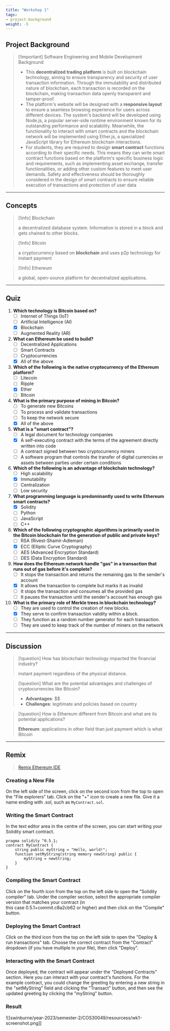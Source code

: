 ```yaml
---
title: "Workshop 1"
tags: 
- project-background
weight: -5
---
```

## Project Background

>[!important] Software Engineering and Mobile Development Background
>- This **decentralized trading platform** is built on blockchain technology, aiming to ensure transparency and security of user transaction information. Through the immutability and distributed nature of  blockchain, each transaction is recorded on the blockchain, making transaction data openly transparent and tamper-proof.  
>- The platform's website will be designed with a **responsive layout** to ensure a seamless browsing experience for users across different devices. The system's backend will be developed using Node.js, a popular server-side runtime environment known for its outstanding performance and scalability. Meanwhile, the functionality to interact with smart contracts and the blockchain network will be implemented using Ether.js, a specialized JavaScript library for Ethereum blockchain interactions.  
>- For students, they are required to design **smart contract** functions according to their specific needs. This means they can write smart contract functions based on the platform's specific business logic and requirements, such as implementing asset exchange, transfer functionalities, or adding other custom features to meet user demands. Safety and effectiveness should be thoroughly considered in the design of smart contracts to ensure reliable execution of transactions and protection of user data

---
## Concepts

>[!info] Blockchain
>
>a decentralized database system. Information is stored in a block and gets chained to other blocks.

>[!info] Bitcoin
>
>a cryptocurrency based on **blockchain** and uses p2p technology for instant payment

>[!info] Ethereum
>
>a global, open-source platform for decentralized applications.

---
## Quiz

1. **Which technology is Bitcoin based on?**  
	- [ ] Internet of Things (IoT)  
	- [ ] Artificial Intelligence (AI)  
	- [x] Blockchain  
	- [ ] Augmented Reality (AR)  
	
2. **What can Ethereum be used to build?**  
	- [ ] Decentralized Applications  
	- [ ] Smart Contracts  
	- [ ] Cryptocurrencies  
	- [x] All of the above
	
3. **Which of the following is the native cryptocurrency of the Ethereum platform?**  
	- [ ] Litecoin  
	- [ ] Ripple  
	- [x] Ether  
	- [ ] Bitcoin  
	
4. **What is the primary purpose of mining in Bitcoin?**  
	- [ ] To generate new Bitcoins  
	- [ ] To process and validate transactions  
	- [ ] To keep the network secure  
	- [x] All of the above  
	
5. **What is a "smart contract"?**  
	- [ ] A legal document for technology companies  
	- [x] A self-executing contract with the terms of the agreement directly written into code  
	- [ ] A contract signed between two cryptocurrency miners  
	- [ ] A software program that controls the transfer of digital currencies or assets between parties under certain conditions
	
6. **Which of the following is an advantage of blockchain technology?**  
	- [ ] High scalability  
	- [x] Immutability  
	- [ ] Centralization  
	- [ ] Low security
	
7. **What programming language is predominantly used to write Ethereum smart contracts?**  
	- [x] Solidity  
	- [ ] Python  
	- [ ] JavaScript  
	- [ ] C++
	
8. **Which of the following cryptographic algorithms is primarily used in the Bitcoin blockchain for the generation of public and private keys?**  
	- [ ] RSA (Rivest-Shamir-Adleman)  
	- [x] ECC (Elliptic Curve Cryptography)  
	- [ ] AES (Advanced Encryption Standard)  
	- [ ] DES (Data Encryption Standard)
	
9. **How does the Ethereum network handle "gas" in a transaction that runs out of gas before it's complete?**  
	- [ ] It stops the transaction and returns the remaining gas to the sender's account  
	- [x] It allows the transaction to complete but marks it as invalid  
	- [ ] It stops the transaction and consumes all the provided gas  
	- [ ] It pauses the transaction until the sender's account has enough gas  
	
10. **What is the primary role of Merkle trees in blockchain technology?**  
	- [ ] They are used to control the creation of new blocks.  
	- [x] They serve to confirm transaction validity within a block.  
	- [ ] They function as a random number generator for each transaction.  
	- [ ] They are used to keep track of the number of miners on the network

---
## Discussion

>[!question] How has blockchain technology impacted the financial industry?
>
>instant payment regardless of the physical distance.

>[!question] What are the potential advantages and challenges of cryptocurrencies like Bitcoin?  
>
>- **Advantages**: \$$
>- **Challenges**: legitimate and policies based on country

>[!question] How is Ethereum different from Bitcoin and what are its potential applications?
>
>**Ethereum**: applications in other field than just payment which is what Bitcoin 

---
## Remix

>[Remix Ethereum IDE](https://remix.ethereum.org)

### Creating a New File

On the left side of the screen, click on the second icon from the top to open the "File explorers" tab. Click on the "+" icon to create a new file. Give it a name ending with .sol, such as `MyContract.sol`.  
### Writing the Smart Contract

In the text editor area in the centre of the screen, you can start writing your Solidity smart contract.
```sol
pragma solidity ^0.5.1;
contract MyContract {
    string public myString = "Hello, world!";
    function setMyString(string memory newString) public {
        myString = newString;
    }
}
```

### Compiling the Smart Contract  
Click on the fourth icon from the top on the left side to open the "Solidity compiler" tab. Under the compiler section, select the appropriate compiler version that matches your contract (in  
this case 0.5.1+commit.c8a2cb62 or higher) and then click on the "Compile" button.  

### Deploying the Smart Contract

Click on the third icon from the top on the left side to open the "Deploy & run transactions" tab. Choose the correct contract from the "Contract" dropdown (if you have multiple in your file), then click "Deploy".  

### Interacting with the Smart Contract

Once deployed, the contract will appear under the "Deployed Contracts" section. Here you can interact with your contract's functions. For the example contract, you could change the greeting by entering a new string in the "setMyString" field and clicking the "Transact" button, and then see the updated greeting by clicking the "myString" button.

### Result

![[swinburne/year-2023/semester-2/COS30049/resourcess/wk1-screenshot.png]]